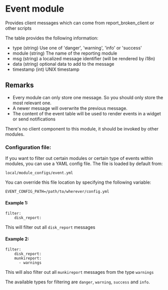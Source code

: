 Event module
==============

Provides client messages which can come from report_broken_client or other scripts

The table provides the following information:

* type (string) Use one of 'danger', 'warning', 'info' or 'success'
* module (string) The name of the reporting module
* msg (string) a localized message identifier (will be rendered by i18n)
* data (string) optional data to add to the message
* timestamp (int) UNIX timestamp

Remarks
---
* Every module can only store one message. So you should only store the most relevant one.
* A newer message will overwrite the previous message.
* The content of the event table will be used to render events in a widget or send notifications

There's no client component to this module, it should be invoked by other modules.

### Configuration file:

If you want to filter out certain modules or certain type of events within modules, you can use a YAML config file. The file is loaded by default from: 

`local/module_configs/event.yml`

You can override this file location by specifying the following variable:

`EVENT_CONFIG_PATH=/path/to/wherever/config.yml`

#### Example 1:
```
filter:
    disk_report:
```
This will filter out all `disk_report` messages

#### Example 2:
```
filter:
    disk_report:
    munkireport:
      - warnings
```
This will also filter out all `munkireport` messages from the type `warnings`

The available types for filtering are `danger`, `warning`, `success` and `info`.
